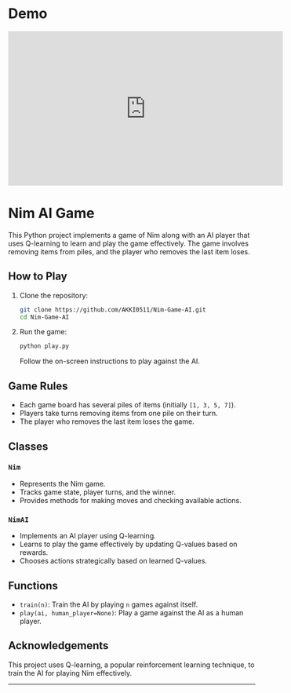 # Demo

<iframe width="560" height="315" src="https://www.youtube.com/embed/39H-E1_DKsw?si=2RnmzCyTmvD7r4qK" title="YouTube video player" frameborder="0" allow="accelerometer; autoplay; clipboard-write; encrypted-media; gyroscope; picture-in-picture; web-share" referrerpolicy="strict-origin-when-cross-origin" allowfullscreen></iframe>

# Nim AI Game

This Python project implements a game of Nim along with an AI player that uses Q-learning to learn and play the game effectively. The game involves removing items from piles, and the player who removes the last item loses.

## How to Play

1. Clone the repository:

   ```bash
   git clone https://github.com/AKKI0511/Nim-Game-AI.git
   cd Nim-Game-AI
   ```

2. Run the game:

   ```bash
   python play.py
   ```

   Follow the on-screen instructions to play against the AI.

## Game Rules

- Each game board has several piles of items (initially `[1, 3, 5, 7]`).
- Players take turns removing items from one pile on their turn.
- The player who removes the last item loses the game.

## Classes

### `Nim`

- Represents the Nim game.
- Tracks game state, player turns, and the winner.
- Provides methods for making moves and checking available actions.

### `NimAI`

- Implements an AI player using Q-learning.
- Learns to play the game effectively by updating Q-values based on rewards.
- Chooses actions strategically based on learned Q-values.

## Functions

- `train(n)`: Train the AI by playing `n` games against itself.
- `play(ai, human_player=None)`: Play a game against the AI as a human player.

## Acknowledgements

This project uses Q-learning, a popular reinforcement learning technique, to train the AI for playing Nim effectively.

---
